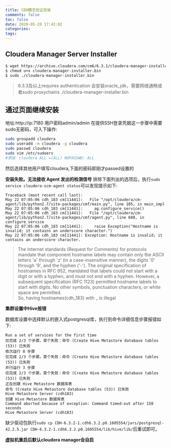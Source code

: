 ```yaml
---
title: CDH概念验证安装
comments: false
toc: false
date: 2020-05-20 17:42:02
categories:
tags:
---
```


## Cloudera Manager Server Installer

``` sh
$ wget https://archive.cloudera.com/cm6/6.3.1/cloudera-manager-installer.bin
$ chmod u+x cloudera-manager-installer.bin
$ sudo ./cloudera-manager-installer.bin
```
> 6.3.3及以上requires authentication
> 会安装oracle_jdk，需要网络通畅或者sudo proxychains ./cloudera-manager-installer.bin

## 通过页面继续安装

地址:http://ip:7180 用户密码admin/admin
在提供SSH登录凭据这一步骤中需要sudo无密码，可入下操作:

```sh
sudo groupadd cloudera
sudo useradd -m cloudera -g cloudera
sudo passwd cloudera
sudo vim /etc/sudoers
#添加　cloudera ALL =(ALL) NOPASSWD: ALL
```

然后选择其他用户填写cloudera,下面的密码即刚才passed设置的

**安装失败。无法接收 Agent 发出的检测信号**
排除下面列出的选项后，执行`sudo service cloudera-scm-agent status`可以发现提示如下:

``` log
Traceback (most recent call last):
May 22 07:05:06 cdh_183 cm[11441]:   File "/opt/cloudera/cm-agent/lib/python2.7/site-packages/cmf/main.py", line 105, in main_impl
May 22 07:05:06 cdh_183 cm[11441]:     ag.configure_service()
May 22 07:05:06 cdh_183 cm[11441]:   File "/opt/cloudera/cm-agent/lib/python2.7/site-packages/cmf/agent.py", line 608, in configure_service
May 22 07:05:06 cdh_183 cm[11441]:     raise Exception("Hostname is invalid; it contains an underscore character.")
May 22 07:05:06 cdh_183 cm[11441]: Exception: Hostname is invalid; it contains an underscore character.
```

> The Internet standards (Request for Comments) for protocols mandate that component hostname labels may contain only the ASCII letters 'a' through 'z' (in a case-insensitive manner), the digits '0' through '9', and the hyphen ('-'). The original specification of hostnames in RFC 952, mandated that labels could not start with a digit or with a hyphen, and must not end with a hyphen. However, a subsequent specification (RFC 1123) permitted hostname labels to start with digits. No other symbols, punctuation characters, or white space are permitted.  
> So, having hostnames(cdh_183) with _ is illegal

**集群设置中Hive报错**

数据库设置中选择默认的嵌入式postgresql库，执行到命令详细信息步骤报错如下:

``` log
Run a set of services for the first time
仅完成 2/3 个步骤。首个失败：命令 (Create Hive Metastore database tables (53)) 已失败
依次运行 8 步骤
仅完成 2/3 个步骤。首个失败：命令 (Create Hive Metastore database tables (53)) 已失败	
并行运行 3 步骤
仅完成 2/3 个步骤。首个失败：命令 (Create Hive Metastore database tables (53)) 已失败
正在创建 Hive Metastore 数据库表
命令 (Create Hive Metastore database tables (53)) 已失败
Hive Metastore Server (cdh183)
创建 Hive Metastore 数据库表
Command aborted because of exception: Command timed-out after 150 seconds
Hive Metastore Server (cdh183)
```

缺少驱动包执行`sudo cp CDH-6.3.2-1.cdh6.3.2.p0.1605554/jars/postgresql-42.2.5.jar CDH-6.3.2-1.cdh6.3.2.p0.1605554/lib/hive/lib/`后重试即可。

**虚拟机重启后默认cloudera manager会自启**